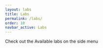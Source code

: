 ```yaml
---
layout: labs
title: Labs
permalink: /labs/
order: 10
navbar_active: Labs
---
```


Check out the Available labs on the side menu
